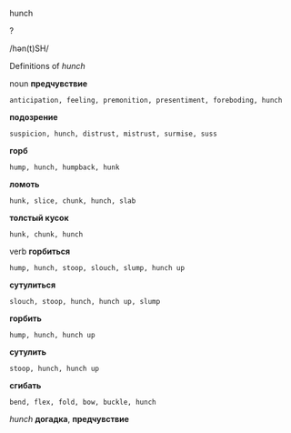 hunch

?

/hən(t)SH/

Definitions of _hunch_

noun
**предчувствие**

    anticipation, feeling, premonition, presentiment, foreboding, hunch
**подозрение**

    suspicion, hunch, distrust, mistrust, surmise, suss
**горб**

    hump, hunch, humpback, hunk
**ломоть**

    hunk, slice, chunk, hunch, slab
**толстый кусок**

    hunk, chunk, hunch

verb
**горбиться**

    hump, hunch, stoop, slouch, slump, hunch up
**сутулиться**

    slouch, stoop, hunch, hunch up, slump
**горбить**

    hump, hunch, hunch up
**сутулить**

    stoop, hunch, hunch up
**сгибать**

    bend, flex, fold, bow, buckle, hunch

_hunch_
**догадка**, **предчувствие**